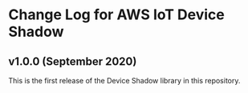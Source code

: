 # Change Log for AWS IoT Device Shadow

## v1.0.0 (September 2020)

This is the first release of the Device Shadow library in this repository.
